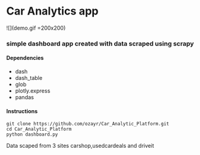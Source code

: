 # Car Analytics app 

![](demo.gif =200x200)


### simple dashboard app created with data scraped using scrapy

#### Dependencies

* dash 
* dash_table 
* glob
* plotly.express
* pandas

#### Instructions 
```
git clone https://github.com/ozayr/Car_Analytic_Platform.git
cd Car_Analytic_Platform
python dashboard.py
```

Data scaped from 3 sites carshop,usedcardeals and driveit 
